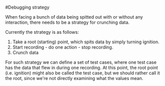 #Debugging strategy

When facing a bunch of data being spitted out with or without any interaction, there needs to be a strategy for crunching data.

Currently the strategy is as follows:
1. Take a root (starting) point, which spits data by simply turning ignition.
2. Start recording - do one action - stop recording.
3. Crunch data

For such strategy we can define a set of test cases, where one test case has the data that flew in during one recording. 
At this point, the root point (i.e. ignition) might also be called the test case, but we should rather call it the root, since we're not directly examining what the values mean.